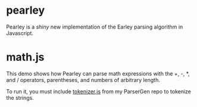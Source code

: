 # pearley
Pearley is a *shiny* new implementation of the Earley parsing algorithm in Javascript.

# math.js
This demo shows how Pearley can parse math expressions with the +, -, *, and / operators, parentheses, and numbers of arbitrary length.

To run it, you must include [tokenizer.js](https://purmou.github.io/ParserGen/tokenize.js) from my ParserGen repo to tokenize the strings.